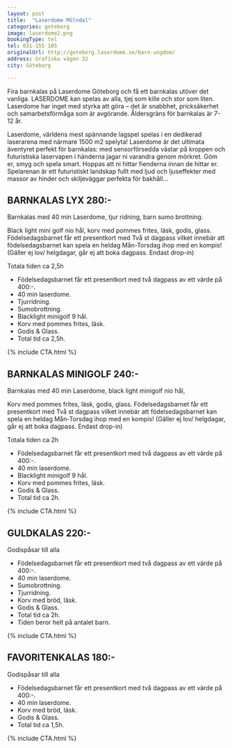 ```yaml
---
layout: post
title:  "Laserdome Mölndal"
categories: goteborg
image: laserdome2.png
bookingType: tel
tel: 031-155 105
originalUrl: http://goteborg.laserdome.se/barn-ungdom/
address: Grafiska vägen 32
city: Göteborg

---
```

Fira barnkalas på Laserdome Göteborg och få ett barnkalas utöver det vanliga. LASERDOME kan spelas av alla, tjej som kille och stor som liten. Laserdome har inget med styrka att göra – det är snabbhet, pricksäkerhet och samarbetsförmåga som är avgörande. Åldersgräns för barnkalas är 7-12 år.

Laserdome, världens mest spännande lagspel spelas i en dedikerad laserarena med närmare 1500 m2 spelyta! Laserdome är det ultimata äventyret perfekt för barnkalas: med sensorförsedda västar på kroppen och futuristiska laservapen i händerna jagar ni varandra genom mörkret. Göm er, smyg och spela smart. Hoppas att ni hittar fienderna innan de hittar er. Spelarenan är ett futuristiskt landskap fullt med ljud och ljuseffekter med massor av hinder och skiljeväggar perfekta för bakhåll…

## BARNKALAS LYX 280:-
Barnkalas med 40 min Laserdome, tjur ridning, barn sumo brottning.

Black light mini golf nio hål, korv med pommes frites, läsk, godis, glass.
Födelsedagsbarnet får ett presentkort med Två st dagpass vilket innebär att födelsedagsbarnet kan spela en heldag Mån-Torsdag ihop med en kompis! (Gäller ej lov/ helgdagar, går ej att boka dagpass. Endast drop-in)

Totala tiden ca 2,5h

  * Födelsedagsbarnet får ett presentkort med två dagpass av ett värde på 400:-.
  * 40 min laserdome.
  * Tjurridning.
  * Sumobrottning.
  * Blacklight minigolf 9 hål.
  * Korv med pommes frites, läsk.
  * Godis & Glass.
  * Total tid ca 2,5h.

{% include CTA.html %}  

## BARNKALAS MINIGOLF 240:-
  Barnkalas med 40 min Laserdome, black light minigolf nio hål,

  Korv med pommes frites, läsk, godis, glass. Födelsedagsbarnet får ett presentkort med Två st dagpass vilket innebär att födelsedagsbarnet kan spela en heldag Mån-Torsdag ihop med en kompis! (Gäller ej lov/ helgdagar, går ej att boka dagpass. Endast drop-in)

  Totala tiden ca 2h

  * Födelsedagsbarnet får ett presentkort med två dagpass av ett värde på 400:-.
  * 40 min laserdome.
  * Blacklight minigolf 9 hål.
  * Korv med pommes frites, läsk.
  * Godis & Glass.
  * Total tid ca 2h.

  {% include CTA.html %}  

## GULDKALAS 220:-
  Godispåsar till alla

  * Födelsedagsbarnet får ett presentkort med två dagpass av ett värde på 400:-.
  * 40 min laserdome.
  * Sumobrottning.
  * Tjurridning.
  * Korv med bröd, läsk.
  * Godis & Glass.
  * Total tid ca 2h.
  * Tiden beror helt på antalet barn.

  {% include CTA.html %}  

## FAVORITENKALAS 180:-
  Godispåsar till alla
  * Födelsedagsbarnet får ett presentkort med två dagpass av ett värde på 400:-.
  * 40 min laserdome.
  * Korv med bröd, läsk.
  * Godis & Glass.
  * Total tid ca 1,5h.

  {% include CTA.html %}  
